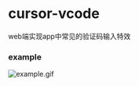 # cursor-vcode
web端实现app中常见的验证码输入特效

### example
![example.gif](https://github.com/useryangtao/cursor-vcode/blob/master/static/example.gif?raw=true)
